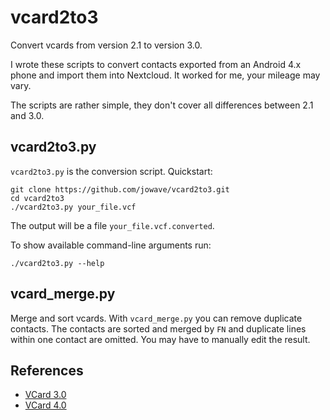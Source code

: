 # vcard2to3

Convert vcards from version 2.1 to version 3.0.

I wrote these scripts to convert contacts exported from an Android 4.x phone and import them into Nextcloud. It worked for me, your mileage may vary.

The scripts are rather simple, they don't cover all differences between 2.1 and 3.0.


## vcard2to3.py

`vcard2to3.py` is the conversion script.
Quickstart:

    git clone https://github.com/jowave/vcard2to3.git
    cd vcard2to3
    ./vcard2to3.py your_file.vcf
    
The output will be a file `your_file.vcf.converted`.

To show available command-line arguments run:

    ./vcard2to3.py --help

## vcard_merge.py

Merge and sort vcards. With `vcard_merge.py` you can remove duplicate contacts. The contacts are sorted and merged by `FN` and duplicate lines within one contact are omitted.
You may have to manually edit the result.

## References

* [VCard 3.0](https://tools.ietf.org/html/rfc2426)
* [VCard 4.0](https://tools.ietf.org/html/rfc6350)
